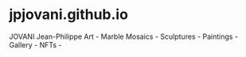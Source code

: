 # jpjovani.github.io
JOVANI Jean-Philippe Art - Marble Mosaics - Sculptures - Paintings - Gallery - NFTs  -


